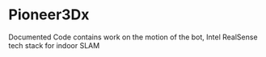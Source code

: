 # Pioneer3Dx

Documented Code contains work on the motion of the bot, Intel RealSense tech stack for indoor SLAM
